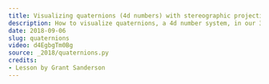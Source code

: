 ```yaml
---
title: Visualizing quaternions (4d numbers) with stereographic projection
description: How to visualize quaternions, a 4d number system, in our 3d world
date: 2018-09-06
slug: quaternions
video: d4EgbgTm0Bg
source: _2018/quaternions.py
credits:
- Lesson by Grant Sanderson
---
```

